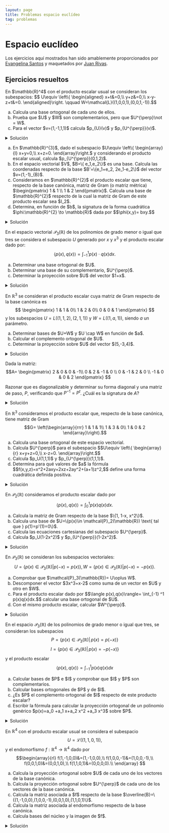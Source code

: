 ```yaml
---
layout: page
title: Problemas espacio euclídeo
tag: problemas
---
```

<style>
@media (min-width: 38em) {
  html {
    font-size: 18px;
  }
}
</style>

<!-- LTeX: language=es-ES --->

# Espacio euclídeo

Los ejercicios aquí mostrados han sido amablemente proporcionados por [Evangelina Santos](https://www.ugr.es/~esantos/) y maquetados por [Juan Rivas](https://github.com/MrRiversGit).

<!--En principio se muestran ejercicios sobre cuerpos finitos y sobre los racionales y reales. Puedes cambiar esta opción marcando o desmarcando la siguiente casilla.<br>
<input type="checkbox" id="casilla_cf" value="cfon" checked onclick="CF();"> Mostrar ejercicios sobre cuerpos finitos. -->

## Ejercicios resueltos 

<article>
En $\mathbb{R}^4$ con el producto escalar usual se consideran los subespacios:
$$
U\equiv \left\{ \begin{aligned}
x+t&=0,\\
y+z&=0,\\
x-y-z+t&=0.
\end{aligned}\right. 
\qquad  W=\mathcal{L}((1,0,0,1),(0,0,1,-1)).$$ 

<ol type="a">
<li>Calcula una base ortogonal de cada uno de ellos.</li>
<li>Prueba que $U$ y $W$ son complementarios, pero que $U^{\perp}\not = W$.</li>
<li>Para el vector $v=(1,-1,1,1)$ calcula $p_{U}(v)$ y $p_{U^{\perp}}(v)$.</li>
</ol>

<details>
<summary>Solución</summary>

<ol type="a">
<li>Calcular una base ortogonal.<br>
Para calcular una base ortogonal de $U$ empezamos simplificando las ecuaciones cartesianas y obteniendo una base:
$$U\equiv \left\{ \begin{array}{rl}
x+t&=0,\\
y+z&=0,\\
x-y-z+t&=0.
\end{array}\right. \sim_f U\equiv \left\{ \begin{array}{rl}
x+t&=0,\\
y+z&=0.\\
\end{array}\right.
$$ Podemos calcular una base usando como parámetros a $x$ e $y$: $\{ (1,0,0,-1),(0,1,-1,0)\}$; además esta base resulta ser ortogonal.<br>
Para $W$ ya tenemos un sistema de generadores y observamos que son linealmente independientes; pero no son ortogonales, así que utilizamos el método de Gram-Schimdt partiendo de estos vectores:
$$\begin{array}{l}
u_1=(1,0,0,1),\\
u_2=(0,0,1,-1),
\end{array}\hspace{1cm}
\begin{array}{l}
e_1=(1,0,0,1),\\
e_2=(0,0,1,-1)+\lambda_{2,1}(1,0,0,1).
\end{array}$$
Calculamos $$\lambda_{2,1}=-\frac{\langle(0,0,1,-1),(1,0,0,1)\rangle}{\langle(1,0,0,1),(1,0,0,1)\rangle}=-\frac{-1}{2}=\frac{1}{2}.$$
Así que la base ortogonal de $W$ que obtenemos es:
$$\{(1,0,0,1),(1/2,0,1,-1/2)\}.$$
</li>

<li>Probar que $U$ y $W$ son complementarios, pero que $U^{\perp}\not = W$.<br>
Son complementarios si $U+W=\mathbb{R}^4$ y $U\cap W=\{ 0 \}$. Calculamos $U+W$ reuniendo bases:
$$\begin{pmatrix}
1 & 0 & 1 & 0\\
0 & 1 & 0 & 0\\
0 & -1 & 0 & 1\\
-1 & 0 & 1 & -1
\end{pmatrix}\sim_c \begin{pmatrix}
1 & 0 & 0 & 0\\
0 & 1 & 0 & 0\\
0 & -1 & 0 & 1\\
-1 & 0 & 2 & -1
\end{pmatrix}\sim_c \begin{pmatrix}
1 & 0 & 0 & 0\\
0 & 1 & 0 & 0\\
0 & -1 & 0 & 1\\
0 & 0 & 1 & 0
\end{pmatrix}\sim_c \begin{pmatrix}
1 & 0 & 0 & 0\\
0 & 1 & 0 & 0\\
0 & 0 & 1 & 0\\
0 & 0 & 0 & 1
\end{pmatrix}.$$

Comprobemos el resultado obtenido con <code>sage</code>.

<div class="sage">
<script type="text/x-sage">
A=matrix([[1,0,1,0],[0,1,0,0],[0,-1,0,1],[-1,0,1,-1]])
show(A,"~",((A.T).rref()).T)
</script>
</div>

y obtenemos que $U+W=\mathbb{R}^4$ puesto que obtenemos la base canónica. Ahora usando la fórmula de las dimensiones 
$$\operatorname{dim}(U) + \operatorname{dim}(W) = \operatorname{dim}(U+W)+ \operatorname{dim}(U\cap W)$$
obtenemos que $\operatorname{dim}(U\cap W)=0$ y por tanto $U\cap W=\{ 0 \}$.
Sin embargo, como $\langle (1,0,0,-1),(0,0,1,-1)\rangle =1$ y $(1,0,0,-1)\in U$ y $(0,0,1,-1)\in W$, entonces $W\not = U^{\perp}$.</li>

<li>Calcular $p_{U}(v)$ y $p_{U^{\perp}}(v)$.<br>
De la base de $U$ obtenemos las cartesianas de $U^{\perp}$ que son:
$$U^{\perp}\equiv \left\{ \begin{array}{rl}
x-t&=0,\\
y-z&=0.\\
\end{array}\right.$$
Escribimos ahora $v=p_{U}(v)+p_{U^{\perp}}$ usando 4 incógnitas 
$$(1,-1,1,1)=(\alpha, \beta, \gamma, \delta)+ (1-\alpha, -1-\beta,1-\gamma, 1-\delta)$$ e imponemos las condiciones de que el primero cumpla las cartesianas de $U$ y el segundo las de $U^{\perp}$ y resolvemos:
$$\begin{array}{r}
\alpha +\delta = 0,\\
-\alpha + \delta = 0,\\
\beta + \gamma = 0,\\
-1-\beta -1+ \gamma = 0,
\end{array}$$
y resulta $\alpha= 0, \beta=-1, \gamma = 1, \delta= 0$, así que:
$$p_U(1,-1,1,1)=(0,-1,1,0); \, \, p_{U^{\perp}}(1,-1,1,1)=(1,0,0,1).$$ </li>

</ol>
</details>
</article>

<article>
<ol type="a">
<li>En $\mathbb{R}^{3}$, dado el subespacio $U\equiv \left\{ \begin{array}{l}
x+y=0,\\
x+z=0.
\end{array}\right.$ y considerando el producto escalar usual, calcula $p_{U^{\perp}}(0,1,2)$. </li>
<li>En el espacio vectorial $V$, $B=\{ e_1,e_2\}$ es una base. Calcula las coordenadas respecto de la base  $B'=\{e_1+e_2, 2e_1-e_2\}$ del vector $v=(1,-1)_{B}$.</li>
<li>Consideramos en $\mathbb{R}^{2}$ el producto escalar que tiene, respecto de la base canónica, matriz de Gram (o matriz métrica)
$\begin{pmatrix}
1 & 1 \\
1 & 2
\end{pmatrix}$. Calcula una base de $\mathbb{R}^{2}$ respecto de la cual la matriz de Gram de este producto escalar sea $I_2$.</li>
<li>Determina, en función de  $b$, la signatura de la forma cuadrática $\phi:\mathbb{R}^{2} \to \mathbb{R}$ dada por 
$$\phi(x,y)= bxy.$$</li>
</ol>

<details>
<summary>Solución</summary>

<ol type="a">
<li>Calcular $p_{U^{\perp}}(0,1,2)$.<br>
Una base de $U$ es $\{(1,-1,-1)\}$ y por tanto $U^{\perp}\equiv x-y-z=0$, descomponemos
$$(0,1,2)=(a,b,c)+(-a,1-b,2-c),$$
e imponemos al primer vector que esté en $U$ y al segundo que esté en $W$:
$$\left\{ \begin{array}{l}
a+b=0,\\
a+c=0,\\
-a-1+b-2+c=0.
\end{array}\right. \sim_f \left\{ \begin{array}{l}
b=-a,\\
c=-a,\\
-3a-3=0.
\end{array}\right. \sim_f \left\{ \begin{array}{l}
a=-1,\\
b=1,\\
c=1.
\end{array}\right. $$
Así $p_{U^{\perp}}(0,1,2)=(1,0,1)$.
</li>

<li>Calcular las coordenadas respecto de la base  $B'$ del vector $v$.<br>
Como $B'=\{(1,1)_B, (2,-1)_B\}$, planteamos 
$$(1,-1)_B=a(1,1)_B+b(2,-1)_B$$
y resolvemos 
$$\left\{ \begin{array}{l}
a+2b=1,\\
a-b=-1.
\end{array}\right.\sim_f  \left\{ \begin{array}{l}
a=-1/3,\\
b=2/3.
\end{array}\right.$$
Luego $v=(-1/3,2/3)_{B'}$.
</li>

<li>Calcular una base de $\mathbb{R}^{2}$ respecto de la cual la matriz de Gram sea $I_2$.<br>
Que la matriz de Gram sea la identidad significa que la base sea ortonormal. En primer lugar, aplicamos Gram-Schmidt para calcular una base ortogonal. Partimos por ejemplo de la base canónica:
$$u_1=(1,0), u_2=(0,1).$$
Entonces $e_1=(1,0)$ y $e_2=(0,1)+\lambda_{21}(1,0)$ donde 
$$\lambda_{21}=-\frac{\langle u_2,e_1\rangle }{\langle e_1,e_1\rangle }=-\frac{1}{1}=-1,$$
donde los datos se han recogido de la matriz de Gram respecto de $B_c$. 
Por tanto una base ortogonal es $\{(1,0),(-1,1)\}$, el primero tiene norma 1, calculamos la del segundo:
$$\begin{pmatrix}
1 & 1
\end{pmatrix}\begin{pmatrix}
1 & 1 \\
1 & 2
\end{pmatrix}\begin{pmatrix}
-1\\
1
\end{pmatrix}=\begin{pmatrix}
0 & 1
\end{pmatrix} \begin{pmatrix}
-1\\
1
\end{pmatrix}=1$$
Así que esta base es ortonormal. 
</li>

<li>Determinar, en función de  $b$, la signatura de la forma cuadrática $\phi$.<br>
La matriz asociada a la forma cuadrática es 
$$\begin{pmatrix}
0 & b/2\\
b/2 & 0
\end{pmatrix}$$
que podemos diagonalizar por congruencia
$$\begin{pmatrix}
0 & b/2\\
b/2 & 0
\end{pmatrix}\sim_f \begin{pmatrix}
b/2 & b/2\\
b/2 & 0
\end{pmatrix}\sim_c\begin{pmatrix}
b & b/2\\
b/2 & 0
\end{pmatrix}\sim_f \begin{pmatrix}
b & b/2\\
0 & -b/4
\end{pmatrix}\sim_c\begin{pmatrix}
b & 0\\
0 & -b/4
\end{pmatrix}$$
Si $b=0$ la signatura es $(0,0)$; si $b\not = 0$ la signatura es $(1,1)$.<br>
También pueden calcularse los valores propios que son 
$$\lambda= \pm (b/4)$$ y queda el mismo resultado, por supuesto.</li>
</ol>

</details>
</article>

<article>

En el espacio vectorial $\mathcal{P}_3(\mathbb{R})$ de los polinomios de grado menor o igual que tres se considera  el subespacio $U$ generado por $x$ y $x^3$ y el producto escalar dado por:
$$
\langle p(x),q(x)\rangle = \int_{-1}^1 p(x)\cdot q(x) dx.
$$

<ol type="a">
<li>Determinar una base ortogonal de $U$.</li>
<li>Determinar una base de su complementario, $U^{\perp}$.</li>
<li>Determinar la proyección sobre $U$ del vector  $1+x$.</li>
</ol>

<details>
<summary>Solución</summary>

<ol type="a">
<li>Determinar una base ortogonal de $U$.<br>
Como $\{ x, x^3\}$ es base, y $\langle x,x^3 \rangle =\int_{-1}^1 x^4dx= \left. x^5\right]_{-1}^1=2/5$
por lo que no es ortogonal. Usamos el algoritmo de Gram-Schmidt para calcular una:

$$\begin{array}{lr}
e_1=x, & \\
e_2=x^3+\lambda_{21}x,& \lambda_{21}= \frac{- \langle x,x^3\rangle}{\langle x,x\rangle}.\\
\end{array}$$
Calculamos $\langle x,x\rangle =\int_{-1}^1 x^2dx= \left. x^3\right]_{-1}^1=2/3$ luego
una base ortogonal de $U$ es $\{x,x^3-3/5x\}$.</li>

<li>Determinar una base de su complementario, $U^{\perp}$.<br>
Podemos observar que $\langle 1,x\rangle =\langle 1,x^3\rangle =0$ y $\langle x^2,x\rangle =\langle x^2,x^3\rangle =0$ por lo que $\{1,x^2\}$ es una base de $U^{\perp}$, ya que este subespacio debe tener dimensión dos.</li>

<li>Determinar la proyección sobre $U$ del vector  $1+x$.<br>
Puesto que tenemos bases sencillas de $U$ y de $U^{\perp}$ podemos expresar el polinomio dado como combinación lineal de todos ellos:
$$1+x=\alpha_1\cdot x +  \alpha_2\cdot x^3 + \alpha_3\cdot 1 +\alpha_4\cdot x^2$$
donde los dos primeros sumandos nos dan la proyección sobre $U$ y los dos últimos la proyección sobre $U^{\perp}$. Es inmediato que $\alpha_1=1$, $\alpha_2=0$, $\alpha_3=1$ y $\alpha_4=0$. Por tanto 
$$p_U (1+x)=x.$$</li>
</ol>

</details>
</article>

<article>

En $\mathbb{R}^{3}$ se consideran el producto escalar cuya matriz de Gram respecto de la base canónica es 
$$
\begin{pmatrix}
1 & 1 & 0\\
1 & 2 & 0\\
0 & 0 & 1
\end{pmatrix}
$$
y los subespacios
$U=L((1,1,2),(2,1,1))$ y $W=L((1,a,1))$, siendo $a$ un parámetro.

<ol type="a">
<li>Determinar bases de $U+W$ y $U \cap W$ en función de $a$.</li>
<li>Calcular el complemento ortogonal de $U$.</li>
<li>Determinar la proyección sobre $U$ del vector $(5,-3,4)$.</li>
</ol>

<details>
<summary>Solución</summary>

<ol type="a">
<li>Determinar bases de $U+W$ y $U \cap W$ en función de $a$.<br>

Los sistemas de generadores dados de $U$ y $W$ son bases, así que $\operatorname{dim}(U)=2$ y $\operatorname{dim}(W)=1$ para todos los valores de $a$. Un sistema de generadores de $U+W$ se obtiene al reuinir bases de ambos, comprobaremos para qué valores de $a$ son linealmente independientes:
$$\left|\begin{array}{ccc}
1 & 2 & 1\\
1 & 1 & a\\
2 & 1 & 1
\end{array}\right|=\left|\begin{array}{ccc}
1 & 0 & 0\\
1 & -1 & a-1\\
2 & -3 & -1
\end{array}\right|=1+3(a-1)=3a-2.
$$
Si $a=2/3$ la dimensión de $U+W$ es dos y por tanto $U+W=U$, o lo que es lo mismo, $W\subset U$, así que una base es, por ejemplo, $\{ (1,1,2),(2,1,1)\}$, o también su base más sencilla que es $\{(1,0,-1),(0,1,3)\}$. Por tanto $U\cap W=W$ y una base es $\{(1,a,1)\}$. <br>

Si $a\not = 2/3$ entonces $\operatorname{dim}(U+W)=3$ y por tanto $U+W=\mathbb{R}^{3}$ y una base es la canónica. Por la fórmula de las dimensiones $\operatorname{dim}(U\cap W) + \operatorname{dim}(U+W)= d\operatorname{dim}(U) + \operatorname{dim}(W)$ y por tanto $U\cap W=\{0\}$ que no tiene base.
</li>

<li>Calcular el complemento ortogonal de $U$.<br>

Por cada vector de la base de $U$ obtenemos una cartesiana de $U^{\perp}$ imponiendo que el producto escalar sea cero (usamos la base más sencilla, aunque sirve cualquier otra):
$$(1,0,-1)\begin{pmatrix}
1 & 1 & 0\\
1 & 2 & 0\\
0 & 0 & 1
\end{pmatrix}\begin{pmatrix}
x\\
y\\
z
\end{pmatrix}=0, \, \, \text{obteniendo   } \,  x+y-z=0;$$
$$(0,1,3)\begin{pmatrix}
1 & 1 & 0\\
1 & 2 & 0\\
0 & 0 & 1
\end{pmatrix}\begin{pmatrix}
x\\
y\\
z
\end{pmatrix}=0, \, \, \text{obteniendo   } \,  x+2y+3z=0.$$
Así que 
$$U^{\perp}\equiv \left\{\begin{array}{r}
x+y-z=0,\\
x+2y+3z=0.
\end{array}\right. \sim \left\{\begin{array}{r}
x-5z=0,\\
y+4z=0.
\end{array}\right. 
$$
Y una base es $\{ (5,-4,1)\}$.
</li>

<li>Determinar la proyección sobre $U$ del vector $(5,-3,4)$.<br>

Como sabemos una base (ortogonal, puesto que tiene un solo vector) de $U^{\perp}$ calculamos 
$$p_{U^{\perp}}(5,-3,4)=\frac{\langle(5,-3,4)(5,-4,1)\rangle}{\langle(5,-4,1)(5,-4,1)\rangle}(5,-4,1)= \frac{18}{18}(5,-4,1)=(5,-4,1).$$
Luego
$$p_U(5,-3,4)=(5,-3,4)-p_{U^{\perp}}(5,-3,4)=(5,-3,4)-(5,-4,1)=(0,1,3).$$

</li>
</ol>
</details>
</article>

<article>

Dada la matriz:
$$A=
\begin{pmatrix}
2 & 0 & 0 & -1\\
0 & 2 & -1 & 0 \\
0 & -1 & 2 & 0 \\
-1 & 0 & 0 & 2
\end{pmatrix}
$$

Razonar que es diagonalizable y determinar su forma diagonal y una matriz de paso, $P$, verificando que $P^{-1}=P^t$. ¿Cuál es la signatura de $A$?

<details>
<summary>Solución</summary>

La matriz $A$ es simétrica y el Teorema espectral afirma que toda matriz simétrica y real es diagonali-zable, por tanto $A$ lo es.
Nos piden una diagonalización por semejanza ortogonal, aí que tenemos que calcular en primer lugar los valores propios: 
$$\begin{align*}
|A-\lambda I| & =\left|
\begin{array}{rrrr}
2-\lambda & 0 & 0 & -1\\
0 & 2-\lambda & -1 & 0 \\
0 & -1 & 2-\lambda & 0 \\
-1 & 0 & 0 & 2-\lambda
\end{array}\right|=(F_4+F_1\rightarrow F_4)=
\left|
\begin{array}{rrrr}
2-\lambda & 0 & 0 & -1\\
0 & 2-\lambda & -1 & 0 \\
0 & -1 & 2-\lambda & 0 \\
1-\lambda & 0 & 0 & 1-\lambda
\end{array}\right|\\
& =(C_1-C_4 \rightarrow C_1)= 
\left|\begin{array}{rrrr}
3-\lambda & 0 & 0 & -1\\
0 & 2-\lambda & -1 & 0 \\
0 & -1 & 2-\lambda & 0 \\
0 & 0 & 0 & 1-\lambda
\end{array}\right|=(3-\lambda)(1-\lambda)[(2-\lambda)^2-1]=(3-\lambda)^2(1-\lambda)^2.
\end{align*}
$$
Tenemos entonces los valores propios $\lambda=1$ y $\lambda=3$ ambos con multiplicidad algebraica dos. Tenemos entonces que la matriz diagonal semejante y congruente con $A$ es 
$$D=\begin{pmatrix}
1 & 0 & 0 & 0\\
0 & 1& 0 & 0\\
0 & 0 & 3 & 0\\
0 & 0 & 0 & 3
\end{pmatrix},$$
y por tanto la signatura de $A$ es $(4,0)$, por tanto definida positiva.<br>
Calculamos ahora los subespacios propios y elgimos una base ortonormal de cada uno.<br>

<strong>$V_{\lambda=1}$</strong>
$$(A-1\cdot I)=\begin{pmatrix}
1 & 0 & 0 & -1\\
0 & 1 & -1 & 0 \\
0 & -1 & 1 & 0 \\
-1 & 0 & 0 & 1
\end{pmatrix},
$$  nos da como cartesianas $\left\{\begin{array}{l}
x-t=0\\
y-z=0
\end{array}\right.$  y una base ortogonal es $\{(1,0,0,1),(0,1,1,0)\}$.<br>

<strong>$V_{\lambda=3}$</strong>
$$(A-1\cdot I)=\begin{pmatrix}
-1 & 0 & 0 & -1\\
0 & -1 & -1 & 0 \\
0 & -1 & -1 & 0 \\
-1 & 0 & 0 & -1
\end{pmatrix},
$$  nos da como cartesianas $\left\{\begin{array}{l}
x+t=0\\
y+z=0
\end{array}\right.$  y una base ortogonal es $\{(1,0,0,-1),(0,1,-1,0)\}$.<br>
Dividiendo cada vector por su norma obtenemos una base ortonormal de vectores propios, lo que nos da la matriz ortogonal $P$:
$$P=\begin{pmatrix}
1/\sqrt{2} & 0 & 0 & 1/\sqrt{2}\\
0 & 1/\sqrt{2} & 1/\sqrt{2} & 0\\
0 & 1/\sqrt{2} & -1/\sqrt{2} & 0\\
1/\sqrt{2} & 0 & 0 & -1/\sqrt{2}\\
\end{pmatrix}.$$

</details>
</article>

<article>

En $\mathbb{R}^3$ consideramos el producto escalar que, respecto de la base canónica, tiene matriz de Gram
 $$G= \left(\begin{array}{rrr}
1 & 1 & 1\\
1 & 3 & 0\\
1 & 0 & 2
\end{array}\right).$$

<ol type="a">
<li>Calcula una base ortogonal de este espacio vectorial.</li>
<li>Calcula $U^{\perp}$ para el subespacio
 $$U\equiv \left\{ \begin{array}{r}
 x+y+z=0,\\
 x-z=0.
 \end{array}\right.$$</li>
<li>Calcula $p_U(1,1,1)$ y $p_{U^{\perp}}(1,1,1)$.</li>
<li>Determina para qué valores de $a$ la fórmula
$$f(x,y,z)=x^2+2axy+2xz+2ay^2+(a+1)z^2,$$
define una forma cuadrática definida positiva.</li>
</ol>

<details>
<summary>Solución</summary>

<ol type="a">
<li>Calcular una base ortogonal de este espacio vectorial.<br>
Partimos de la base canónica de $\mathbb{R}^{3}$ y aplicamos Gram-Schmidt: $\{u_1=(1,0,0), u_2=(0,1,0),  u_3=(0,0,1)\}$,
$$e_1=u_1=(1,0,0),$$
$e_2=u_2+\lambda_{21}e_1,$ necesitamos calcular
$$\lambda_{21}=\frac{-\langle u_2,e_1\rangle}{\langle e_1,e_1\rangle}=\frac{-1}{1}=-1,$$
puesto que tanto numerador como denominador aparecen en la matriz de Gram. Así
$$e_2=(0,1,0)-(1,0,0)=(-1,1,0),$$
ahora
$e_3=u_3+\lambda_{31}e_1+\lambda_{32}e_2$, y de nuevo numerador y denominador de $\lambda_{31}$ aparecen en la matriz de Gram:
$$\lambda_{31}=\frac{-\langle u_3,e_1\rangle}{\langle e_1,e_1\rangle}=\frac{-1}{1}=-1,$$
pero los de $\lambda_{32}$ deben ser calculados:
$$\langle u_3,e_2\rangle(0\, 0\, 1)\left(\begin{array}{rrr}
1 & 1 & 1\\
1 & 3 & 0\\
1 & 0 & 2
\end{array}\right)\left(\begin{array}{r}
-1 \\
1\\
0
\end{array}\right)=-1,$$
$$\langle e_2,e_2\rangle(-1\, 1\, 0)\left(\begin{array}{rrr}
1 & 1 & 1\\
1 & 3 & 0\\
1 & 0 & 2
\end{array}\right)\left(\begin{array}{r}
-1 \\
1\\
0
\end{array}\right)=2,$$
luego $\lambda_{32}=1/2$ y por tanto
$$e_3=(0,0,1)-(1,0,0)+1/2(-1,1,0)=(-3/2,1/2,1).$$
Luego una base ortogonal es
$$\{(1,0,0),(-1,1,0),(-3/2,1/2,1)\}.$$
</li>

<li>Calcular $U^{\perp}$. <br>
Calculamos en primer lugar una base de $U$, como $\operatorname{dim}(U)=3- \text{nº cartesianas}=1$ basta encontrar un vector que cumpla las cartesianas: $\{u=(1,-2,1)\}$.
Ahora imponemos la condición $\langle(1,-2,1),(x,y,z)\rangle=0$ que nos da la ecuación cartesiana de $U^{\perp}$:
$$(1\, -2\,\,  1)\left(\begin{array}{rrr}
1 & 1 & 1\\
1 & 3 & 0\\
1 & 0 & 2
\end{array}\right)\left(\begin{array}{r}
x \\
y\\
z
\end{array}\right)=-5y+3z=0.$$</li>
<li>Calcula $p_U(1,1,1)$ y $p_{U^{\perp}}(1,1,1)$.<br>
Podemos usar la base ortogonal de $U$: $\{(1,-2,1)\}$ (que lo es por tener un solo vector) y la fórmula de los coeficientes de Fourier:
$$p_U(1,1,1)=\frac{\langle(1,1,1),(1,-2,1)\rangle}{\langle(1,-2,1),(1,-2,1)\rangle}(1,-2,1).$$
Calculamos los dos productos escalares y obtenemos
$$(1\, -2\,\,  1)\left(\begin{array}{rrr}
1 & 1 & 1\\
1 & 3 & 0\\
1 & 0 & 2
\end{array}\right)\left(\begin{array}{r|r}
1 & 1\\
1 & -2\\
1 & 1
\end{array}\right)=(-2|13),$$
$$p_U(1,1,1)=\frac{-2}{13}(1,-2,1)=(-2/13, 4/13, -2/13),$$
$$p_{U^{\perp}}(1,1,1)=(1,1,1)-(-2/13, 4/13, -2/13)=(15/13, 9/13, 15/13).$$
</li>

<li>Determina para qué valores de $a$ $f$ es una forma cuadrática definida positiva.<br>
Calculamos la matriz simétrica asociada a esta forma cuadrática y la diagonalizamos por congruencia para obtener su signatura:
 $$\left(\begin{array}{ccc}
1 & a & 1\\
a & 2a & 0\\
1 & 0 & a+1
\end{array}\right)\sim_f \left(\begin{array}{ccc}
1 & a & 1\\
0 & 2a-a^2 & -a\\
0 & -a & a
\end{array}\right)\sim_c \left(\begin{array}{ccc}
1 & 0 & 0\\
0 & 2a-a^2 & -a\\
0 & -a & a
\end{array}\right)$$
Ahora intercambiamos las filas segunda y tercera y también las columnas segunda y tercera:
$$\left(\begin{array}{ccc}
1 & 0 & 0\\
0 & 2a-a^2 & -a\\
0 & -a & a
\end{array}\right)
\sim_f \left(\begin{array}{ccc}
1 & 0 & 0\\
0 & -a  & a\\
0 & 2a-a^2 & -a
\end{array}\right)\sim_c \left(\begin{array}{ccc}
1 & 0 & 0\\
0 & a  & -a\\
0 & -a & 2a-a^2
\end{array}\right)\sim_f \left(\begin{array}{ccc}
1 & 0 & 0\\
0 & a  & -a\\
0 & 0 & a-a^2
\end{array}\right)\sim_c \left(\begin{array}{ccc}
1 & 0 & 0\\
0 & a  & 0\\
0 & 0 & a-a^2
\end{array}\right).$$
Luego será definida positiva cuando los tres elementos de la diagonal lo sean, es decir $a>0$ y $a(1-a)>0$ luego debe ser $0<a<1$.
</li>
</ol>
</details>
</article>

<article>

En $\mathcal{P}_2(\mathbb{R})$ consideramos el producto escalar dado por $$\langle p(x),q(x)\rangle=\int_0^1 p(x)q(x)dx.$$

<ol type="a">
<li>Calcula la matriz de Gram respecto de la base $\{1, 1-x, x^2\}$.</li>
<li>Calcula una base de $U=\{p(x)\in \mathcal{P}_2(\mathbb{R}) \text{ tal que } p(1)=p'(1)=0\}$.</li>
<li>Calcula las ecuaciones cartesianas del subespacio  $U^{\perp}$.</li>
<li>Calcula $p_U(1-2x^2)$ y $p_{U^{\perp}}(1-2x^2)$.</li>
</ol>

<details>
<summary>Solución</summary>

<ol type="a">
<li>Calcular la matriz de Gram respecto de la base $\{1, 1-x, x^2\}$.
$$\langle 1,1\rangle=\int_0^1 1\cdot 1dx=\left. x \right]_0^1=1,$$
$$\langle 1,1-x\rangle=\int_0^1 1\cdot (1-x)dx=x-\left. \dfrac{1}{2}x^2\right]_0^1=\dfrac{1}{2},$$
$$\langle 1,x^2\rangle=\int_0^1 1\cdot x^2dx=\left. \dfrac{1}{3}x^3\right]_0^1=\dfrac{1}{3},$$
$$\langle 1-x,1-x\rangle=\int_0^1 (1-x)^2dx=\left. \dfrac{1}{3}(x-1)^3\right]_0^1=\dfrac{1}{3},$$
$$\langle 1-x,x^2\rangle=\int_0^1 (x^2-x^3)dx=\dfrac{1}{3}x^3-\left. \dfrac{1}{4}x^4\right]_0^1=\dfrac{1}{12},$$
$$\langle x^2,x^2\rangle=\int_0^1 x^4dx=\left. \dfrac{1}{5}x^5\right]_0^1=\dfrac{1}{5},$$
$$G_B=\left(
\begin{array}{ccc}
  1 & \frac{1}{2} & \frac{1}{3} \\
  \frac{1}{2} & \frac{1}{3} & \frac{1}{12} \\
  \frac{1}{3} & \frac{1}{12} & \frac{1}{5}\\
\end{array}\right).$$
</li>

<li>Calcular una base de $U$.<br>
$$p(x)=a_0+a_1x+a_2x^2=(a_0,a_1,a_2)_{B_S} \Rightarrow p(1)=a_0+a_1+a_2=0.$$
Por otro lado, $$p'(x)=a_1+2a_2x \Rightarrow p'(1)=a_1+2a_2=0.$$<br>
Luego unas ecuaciones cartesianas son $U\equiv \left\{\begin{array}{l} a_0+a_1+a_2=0, \\ a_1+2a_2=0. \end{array}\right.$<br>
Resolviendo, $$\left\{\begin{array}{l} a_1=-2a_2, \\ a_0-2a_2+a_2=0. \end{array}\right.\Rightarrow \left\{ \begin{array}{l} a_0=\lambda, \\ a_1=-2\lambda,\\ a_2=\lambda. \end{array} \right.$$
Por lo tanto, una base de $U$ es $\{(1,-2,1)_{B_{S}}\}=\{1-2x+x^2\}$. 
</li>

<li>Calcula las ecuaciones cartesianas del subespacio  $U^{\perp}$.<br>
Para usar la matriz de Gram para calcular el producto escalar, será necesario calcular la matriz de Gram con respecto a la base estándar, que no es la del apartado a). Algunos de los cálculos sí sirven: 
$$\langle 1,1\rangle=1,$$
$$\langle 1,x\rangle=\int_0^1 1\cdot (x)dx=\left. \dfrac{1}{2}x^2\right]_0^1=\dfrac{1}{2},$$
$$\langle 1,x^2\rangle=\dfrac{1}{3},$$
$$\langle x,x\rangle=\int_0^1 x^2dx=\left. \dfrac{1}{3}x^3\right]_0^1=\dfrac{1}{3},$$
$$\langle x,x^2\rangle=\int_0^1 x^3dx=\left. \dfrac{1}{4}x^4\right]_0^1=\dfrac{1}{4},$$
$$\langle x^2,x^2\rangle=\dfrac{1}{5},$$
$$G_{B_{S}}=\left(
\begin{array}{ccc}
1 & \frac{1}{2} & \frac{1}{3} \\
\frac{1}{2} & \frac{1}{3} & \frac{1}{4} \\
\frac{1}{3} & \frac{1}{4} & \frac{1}{5}\\
\end{array}
\right).$$
Ahora imponemos la condición  $$\langle(1,-2,1)_{B_{S}}, (a_0, a_1,a_2)\rangle=0,$$
$$(1,-2,1)\left(
\begin{array}{ccc}
1 & \frac{1}{2} & \frac{1}{3} \\
\frac{1}{2} & \frac{1}{3} & \frac{1}{4} \\
\frac{1}{3} & \frac{1}{4} & \frac{1}{5}\\
\end{array}
\right) \left(
\begin{array}{c}
a_0 \\
a_1 \\
a_2 \\
\end{array}
\right)=0. $$          
Luego unas cartesianas son $\dfrac{1}{3}a_0+\dfrac{1}{12}a_1+\dfrac{1}{30}a_2=0$, o bien   
$U^{\perp}\equiv a_0+\dfrac{1}{4}a_1+\dfrac{1}{10}a_2=0$.
</li>

<li>Calcula $p_U(1-2x^2)$ y $p_{U^{\perp}}(1-2x^2)$.<br>
Como $\operatorname{dim}(U)=1$  es rápido calcular $p_U(1-2x^2)$ usando coeficientes de Fourier. Puesto que $\{ (1,-2,1)_{B_S} \}$ es un base ortogonal de $U$.
$$p_U((1,0,-2)_{B_S})=\dfrac{\langle(1,0,-2)_{B_S},(1,-2,1)_{B_S}\rangle}{\langle(1,-2,1)_{B_S},(1,-2,1)_{B_S}\rangle} (1,-2,1)_{B_S}.$$
Calculamos  $$(1,-2,1)\left(
\begin{array}{ccc}
1 & \frac{1}{2} & \frac{1}{3} \\
\frac{1}{2} & \frac{1}{3} & \frac{1}{4} \\
\frac{1}{3} & \frac{1}{4} & \frac{1}{5}\\
\end{array}
\right) \left(
\begin{array}{c}
1 \\
-2 \\
1 \\
\end{array}
\right)=\dfrac{1}{5}; (1,-2,1)\left(
\begin{array}{ccc}
1 & \frac{1}{2} & \frac{1}{3} \\
\frac{1}{2} & \frac{1}{3} & \frac{1}{4} \\
\frac{1}{3} & \frac{1}{4} & \frac{1}{5}\\
\end{array}
\right) \left(
\begin{array}{c}
1 \\
0 \\
2 \\
\end{array}
\right)=\dfrac{4}{15}.$$
Luego $$p_U((1,0,-2)_{B_S})=\dfrac{\frac{1}{4}}{\frac{1}{5}}(1,-2,1)_{B_S}=\dfrac{20}{15}(1,-2,1)_{B_S}=(\dfrac{4}{3},\dfrac{-8}{3},\dfrac{4}{3})_{B_S},$$ y por lo tanto $$p_{U^{\perp}}((1,0,-2)_{B_S})=(1,0,-2)_{B_S}-(\dfrac{4}{3},\dfrac{-8}{3},\dfrac{4}{3})_{B_S}= (-\dfrac{1}{3},\dfrac{8}{3},\dfrac{-10}{3})_{B_S}.$$
Podemos comprobar el resultado:
$$\dfrac{-1}{3}+\dfrac{1}{4}\cdot\dfrac{8}{3}+\dfrac{1}{10}\cdot\dfrac{-10}{3}=-\dfrac{1}{3}+\dfrac{2}{3}-\dfrac{1}{3}=0.$$
</li>
</ol>

</details>
</article>

<article>

En $\mathcal{P}_3(\mathbb{R})$ se consideran los subespacios vectoriales:<br>
$$U=\{p(x) \in \mathcal{P}_3(\mathbb{R}) | p(-x)=p(x) \}, W=\{p(x) \in \mathcal{P}_3(\mathbb{R}) | p(-x)=-p(x) \}.$$

<ol type="a">
<li>Comprobar que $\mathcal{P}_3(\mathbb{R})= U\oplus W$.</li>
<li>Descomponer el vector $3x^3+x-2$ como suma de un vector en $U$ y otro en $W$.</li>
<li>Para el producto escalar dado por 
$$\langle p(x),q(x)\rangle= \int_{-1} ^1 p(x)q(x)dx.$$
calcular una base ortogonal de $U$.</li>
<li>Con el mismo producto escalar, calcular $W^{\perp}$.</li>
</ol>

<details>
<summary>Solución</summary>

<ol type="a">
<li>Comprobar que $\mathcal{P}_3(\mathbb{R})= U\oplus W$.<br>
Los polinomios que cumplen la condición de $U$ son los polinomios pares, es decir, aquellos en los que solo aparecen las potencias pares de la indeterminada, y los que pertenecen a $W$ son los impares. Podemos realizar estas operaciones sin más que usar las coordenadas respecto de la base estándar $B_s=\{1,x,x^2,x^3\}$:
$$p(x)=(a_0,a_1,a_2,a_3)_{B_s}=(a_0,-a_1,a_2,-a_3)_{B_s}=p(-x).$$
Así las cartesianas de $U$ son
$\left\{\begin{array}{l}
a_1=0,\\
a_3=0.
\end{array}\right.$ Y una base $\{1,x^2\}$.
$$p(x)=(a_0,a_1,a_2,a_3)_{B_s}=(-a_0,a_1,-a_2,a_3)_{B_s}=-p(-x),$$
nos da que las cartesianas de $W$ son $\left\{\begin{array}{l}
a_0=0,\\
a_2=0.
\end{array}\right.$  Y una base $\{x,x^3\}$.<br>
Así que un sistema de generadores de $U+W$ es $\{1,x,x^2,x^3\}$ con lo que $U+W=\mathcal{P}_3(\mathbb{R})$, y además de que porque estos polinomios son linealmente independientes, se puede razonar con la fórmula de las dimensiones que $U\cap W=0$, con lo que se obtiene $\mathcal{P}_3(\mathbb{R})= U\oplus W$.
</li>

<li>Descomponer el vector $3x^3+x-2$ como suma de un vector en $U$ y otro en $W$.<br>
Es inmediato que 
$$3x^3+x-2= (-2) + (x+3x^3)$$
y el primer polinomio está en $U$ y el segundo en $W$.
</li>

<li>Para el producto escalar dado calcular una base ortogonal de $U$.<br>
Partimos de la base de $U$ obtenida $\{1,x^2\}$ y aplicamos Gram-Schimdt:
$$e_1=1,$$
$$e_2=x^2-\frac{\langle 1,x^2\rangle}{\langle 1,1\rangle}\cdot 1.$$
Calculamos
$\langle 1,1\rangle=\int_{-1} ^1 1\cdot 1 dx =  2,$ 
$\langle 1,x^2\rangle=\int_{-1} ^1 x^2dx = \frac{2}{3}.$
Así 
$e_2= x^2-\frac{1}{3}$  y la base ortogonal de $U$ obtenida es $\{1, x^2-\frac{1}{3}\}$.
</li>

<li>Calcular $W^{\perp}$.<br>
Dada la base de $W$, $\{x,x^3\}$ observamos que 
$$\langle x,1\rangle=\int_{-1} ^1 x\cdot 1 dx = 0,$$
$$\langle x,x^2\rangle=\int_{-1} ^1 x\cdot x^2 dx = 0,$$
$$\langle x^3,1\rangle=\int_{-1} ^1 x^3\cdot 1 dx = 0,$$
$$\langle x^3,x^2\rangle=\int_{-1} ^1 x^3\cdot x^2 dx = 0.$$
Así que $U=\mathcal{L}(1,x^2)$ es el subespacio ortogonal a $W$.
</li>
</ol>
</details>
</article>

<article>

En el espacio $\mathcal{P}_3(\mathbb{R})$ de los polinomios de grado menor o igual que tres, se consideran los subespacios
$$P=\{ p(x)\in \mathcal{P}_3(\mathbb{R}) |\,  p(x)=p(-x) \}$$
$$I=\{ p(x)\in \mathcal{P}_3(\mathbb{R}) |\, p(x)=-p(-x) \}$$
y el producto escalar
$$\langle p(x),q(x)\rangle = \int_{-1}^{1} p(x)q(x)dx $$

<ol type="a">
<li>Calcular bases de $P$ e $I$ y comprobar que $I$ y $P$ son complementarios.</li>
<li>Calcular  bases ortogonales de $P$ y de $I$.</li>
<li>¿Es $P$ el complemento ortogonal de $I$ respecto de este producto escalar?</li>
<li>Escribir la fórmula para calcular la proyección ortogonal de un polinomio genérico $p(x)=a_0 +a_1 x+a_2 x^2 +a_3 x^3$ sobre $P$.</li>
</ol>

<details>
<summary>Solución</summary>

<ol type="a">
<li>Calcular bases de $P$ e $I$ y comprobar que $I$ y $P$ son complementarios.<br>
Para calcular la base de $P$ escribimos la condición $p(x)=p(-x)$ sobre un polinomio genérico, $p(x)=a_0+a_1 x+a_2 x^2 +a_3 x^3$:
$$a_0+a_1 x+a_2 x^2 +a_3 x^3=a_0-a_1 x+a_2 x^2 -a_3 x^3,$$
y nos queda $2a_1 x+ 2a_3x^3=0$, por tanto, para que este polinomio sea cero, deben ser cero ambos coeficientes:
$$a_1=0,\\
a_3=0,$$
que son las ecuaciones cartesianas del subespacio. Una base será $\{1,x^2\}$, o bien, utilizando coordenadas respecto 
de la base estándar $\{1,x,x^2,x^3\}$, $\{(1,0,0,0),(0,0,1,0)\}$.<br>
De la misma forma para calcular la base de $I$ escribimos la condición $p(x)=-p(-x)$ sobre un polinomio genérico, $p(x)=a_0+a_1 x+a_2 x^2 +a_3 x^3$:
$$a_0+a_1 x+a_2 x^2 +a_3 x^3=-(a_0-a_1 x+a_2 x^2 -a_3 x^3), $$
y nos queda $2a_0 + 2a_2x^2=0$, por tanto, para que este polinomio sea cero, deben ser cero ambos coeficientes:
$$a_0=0,\\
a_2=0,$$
que son las ecuaciones cartesianas del subespacio. Una base será $\{x,x^3\}$, o bien, utilizando coordenadas respecto 
de la base estándar $\{1,x,x^2,x^3\}$, $\{(0,1,0,0),(0,0,0,1)\}$.
</li>

<li>Calcular  bases ortogonales de $P$ y de $I$.<br>
Utilizando el método de Gram-Schmidt en ambos casos, sólo es necesario el cálculo de un vector.<br>
Comenzamos con $P$:
$$p_1(x)=1,\\
p_2 (x)= x^2 +\lambda \cdot 1,$$
Calculamos el valor de $\lambda$ para que $\langle p_1(x),p_2(x)\rangle=0$:
$$0= \int_{-1}^{1} p_1(x)p_2(x)dx = \int_{-1}^{1} 1\cdot(x^2+\lambda )dx = \left. \frac{x^3}{3}+ \lambda x \right]_{-1}^{1} = 
(1/3 +\lambda )-(-1/3-\lambda),
$$
y nos queda  $ 2(1/3 + \lambda)=0$ con lo que $\lambda = -1/3$. Así una base ortogonal de $P$ es $\{1, x^2-1/3 \}$.<br>
Ahora para  $I$:
$$p_1(x)=x,\\
p_2 (x)= x^3 +\lambda \cdot 1.$$
Calculamos el valor de $\lambda$ para que $\langle p_1(x),p_2(x)\rangle=0$:
$$0= \int_{-1}^{1} p_1(x)p_2(x)dx = \int_{-1}^{1} x\cdot(x^3+\lambda x )dx = \left. \frac{x^5}{5}+ \lambda \frac{x^3}{3} \right]_{-1}^{1} = 
(1/5 + (1/3)\lambda )-(-(1/5)-(1/3)\lambda),
$$
y nos queda $ 2(1/5 + (1/3)\lambda)=0$ con lo que $\lambda = -5/3$.Así una base ortogonal de $I$ es $\{x, x^3-(5/3)x \}$.
</li>

<li>¿Es $P$ el complemento ortogonal de $I$ respecto de este producto escalar?<br>
Sólo es necesario comprobar que cada uno de los vectores de una base de $P$ es ortogonal con todos los de una base de $I$.<br>
Usamos las bases calculadas en el apartado a):
$$\langle 1,x\rangle=\int_{-1}^{1} 1\cdot x dx =  \left. \frac{x^2}{2}\right]_{-1}^{1}=0$$
$$\langle 1,x^3\rangle=\int_{-1}^{1} 1\cdot x^3 dx =  \left. \frac{x^4}{4}\right]_{-1}^{1}=0$$
$$\langle x^2,x\rangle=\int_{-1}^{1} x^2\cdot x dx =  \left. \frac{x^4}{4}\right]_{-1}^{1}=0$$
$$\langle x^2,x^3\rangle=\int_{-1}^{1} x^2\cdot x^3 dx =  \left. \frac{x^6}{6}\right]_{-1}^{1}=0$$
</li>
<li>Escribir la fórmula para calcular la proyección ortogonal de un polinomio genérico $p(x)=a_0 +a_1 x+a_2 x^2 +a_3 x^3$ sobre $P$.<br>
Pueden usarse las cartesianas de $P$ y de su ortogonal que es $I$ para descomponer el vector genérico
$$(a_0,a_1,a_2,a_3)=(a,b,c,d)+(a_0 -a,a_1 -b, a_2 -c, a_3 -d).$$
Como el primer vector debe estar en $P$ se tiene $b=0$ y $d=0$. Como el segundo sumando debe estar en $I$ entonces $a_0-a=0$ y $a_2-c=0$.
Entonces se tiene que la proyección sobre $P$ es $(a_0,0,a_2,0)$ o bien $a_0+a_2x^2$.
</li>
</ol>
</details>
</article>

<article>

En $\mathbb{R}^{4}$ con el producto escalar usual se considera el subespacio
$$U= \mathcal{L} ((1,1,0,1)),$$
y el endomorfismo $f:\mathbb{R}^{4} \to \mathbb{R}^{4}$ dado por 
$$\begin{array}{rl}
f(1,-1,0,0)&=(1,-1,0,0),\\
f(1,0,0,-1)&=(1,0,0,-1),\\
f(0,0,1,0)&=(0,0,1,0),\\
f(1,1,0,1)&=(0,0,0,0).\\
\end{array}
$$

<ol type="a">
<li>Calcula la proyección ortogonal sobre $U$ de cada uno de los vectores de la base canónica.</li>
<li>Calcula la proyección ortogonal sobre $U^{\perp}$ de cada uno de los vectores de la base canónica.</li>
<li>Calcula la matriz asociada a $f$ respecto de la base $\overline{B}=\{(1,-1,0,0),(1,0,0,-1),(0,0,1,0),(1,1,0,1)\}$.</li>
<li>Calcula la matriz asociada al endomorfismo respecto de la base canónica.</li>
<li>Calcula bases del núcleo y la imagen de $f$.</li>
</ol>

<details>
<summary>Solución</summary>

<ol type="a">
<li>Calcular la proyección ortogonal sobre $U$ de cada uno de los vectores de la base canónica.<br>
Como $U$ tiene dimensión 1, es fácil calcular la proyección usando los coeficientes de Fourier:
$$\begin{align*}
p_U (1,0,0,0)&=\frac{\langle(1,0,0,0),(1,1,0,1)\rangle}{\langle(1,1,0,1),(1,1,0,1)\rangle}(1,1,0,1)=\frac{1}{3}(1,1,0,1)=(1/3,1/3,0,1/3),\\
p_U (0,1,0,0)&=\frac{\langle(0,1,0,0),(1,1,0,1)\rangle}{\langle(1,1,0,1),(1,1,0,1)\rangle}(1,1,0,1)=\frac{1}{3}(1,1,0,1)=(1/3,1/3,0,1/3),\\
p_U (0,0,1,0)&=\frac{\langle(0,0,1,0),(1,1,0,1)\rangle}{\langle(1,1,0,1),(1,1,0,1)\rangle}(1,1,0,1)=(0,0,0,0),\\
p_U (0,0,0,1)&=\frac{\langle(0,0,0,1),(1,1,0,1)\rangle}{\langle(1,1,0,1),(1,1,0,1)\rangle}(1,1,0,1)=\frac{1}{3}(1,1,0,1)=(1/3,1/3,0,1/3).\\
\end{align*}$$
</li>

<li>Calcular la proyección ortogonal sobre $U^{\perp}$ de cada uno de los vectores de la base canónica.<br>
$p_{U^{\perp}} (v)=v-p_U (v)$
$$\begin{align*}
p_{U^{\perp}}(1,0,0,0)&=(1,0,0,0)-(1/3,1/3,0,1/3)=(2/3, -1/3,0, -1/3),\\
p_{U^{\perp}}(0,1,0,0)&=(0,1,0,0)-(1/3,1/3,0,1/3)=(-1/3, 2/3,0, -1/3),\\
p_{U^{\perp}}(0,0,1,0)&=(0,0,1,0)-(0,0,0,0)=(0,0,1,0),\\
p_{U^{\perp}}(0,0,0,1)&=(0,0,0,1)-(1/3,1/3,0,1/3)=(-1/3, -1/3,0, 2/3).\\
\end{align*}$$
</li>

<li>Calcular la matriz asociada a $f$ respecto de la base $\overline{B}$.<br>
Tenemos calculadas las imágenes de los vectores de $\overline{B}$, así que sólo tenemos que calcular sus coordenadas respecto de $\overline{B}$, que son inmediatas
$$\begin{array}{rll}
f(1,-1,0,0)&=(1,-1,0,0)&=(1,0,0,0)_{\overline{B}},\\
f(1,0,0,-1)&=(1,0,0,-1)&=(0,1,0,0)_{\overline{B}},\\
f(0,0,1,0)&=(0,0,1,0)&=(0,0,1,0)_{\overline{B}},\\
f(1,1,0,1)&=(0,0,0,0)&=(0,0,0,0)_{\overline{B}}.\\
\end{array}$$
Así que 
$$\mathcal{M}(f,\overline{B})=\begin{pmatrix}
1 & 0 & 0 & 0\\
0 & 1 &  0 & 0\\
0 & 0 & 1 & 0\\
0 & 0 & 0 & 0 
\end{pmatrix}.$$
</li>

<li>Calcular la matriz asociada al endomorfismo respecto de la base canónica.<br>
$f$ es la proyección ortogonal sobre $U^{\perp}$, por lo que 
 $$\mathcal{M}(f,B_c)=\begin{pmatrix}
2/3 & -1/3 & 0 & -1/3\\
-1/3 & 2/3 &  0 & -1/3\\
0 & 0 & 1 & 0\\
-1/3 & -1/3 & 0 & 2/3 
\end{pmatrix}.$$
</li>

<li>Calcular bases del núcleo y la imagen de $f$.<br>
Como $\operatorname{dim}(\operatorname{Im}(f))=\operatorname{rg}(\mathcal{M}(f,\overline{B}))=3$ entonces una base de la imagen son los tres primeros vectores de la base $\overline{B}$, es decir, $\operatorname{Im}(f)=U^{\perp}$.
Así $\operatorname{dim}(\operatorname{ker}(f))=1$ y como $f(1,1,0,1)=(0,0,0,0)$, entonces una base de $\operatorname{ker}(f)$ es $\{(1,1,0,1)\}$, con lo que $\operatorname{ker}(f)=U$. 
</li>
</ol>
</details>
</article>